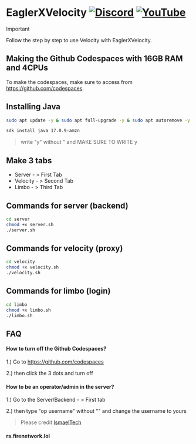 # EaglerXVelocity [![Discord](https://img.shields.io/discord/1225272078752813178?label=Discord)](https://discord.gg/m6vCCX6Hvr) [![YouTube](https://img.shields.io/youtube/channel/subscribers/UCwSd8pbURlMBAIxqq8EaELw?style=flat-square&label=Subscribers)](https://www.youtube.com/@ismaeltechI?sub_confirmation=1)
> [!IMPORTANT]
> Follow the step by step to use Velocity with EaglerXVelocity.

## Making the Github Codespaces with 16GB RAM and 4CPUs
To make the codespaces, make sure to access from https://github.com/codespaces.

## Installing Java
```bash
sudo apt update -y & sudo apt full-upgrade -y & sudo apt autoremove -y & sudo apt auto-clean -y
```
```bash
sdk install java 17.0.9-amzn
```
> write "y" without " and MAKE SURE TO WRITE y

## Make 3 tabs
* Server - > First Tab
* Velocity - > Second Tab
* Limbo - > Third Tab

## Commands for server (backend)
```bash
cd server
chmod +x server.sh
./server.sh
```
## Commands for velocity (proxy)
```bash
cd velocity
chmod +x velocity.sh
./velocity.sh
```
## Commands for limbo (login)
```bash
cd limbo
chmod +x limbo.sh
./limbo.sh
```

## FAQ

#### How to turn off the Github Codespaces?

1.) Go to https://github.com/codespaces

2.) then click the 3 dots and turn off

#### How to be an operator/admin in the server?

1.) Go to the Server/Backend - > First tab

2.) then type "op username" without "" and change the username to yours

> Please credit [IsmaelTech](https://www.youtube.com/@ismaeltechI?sub_confirmation=1)

#### rs.firenetwork.lol